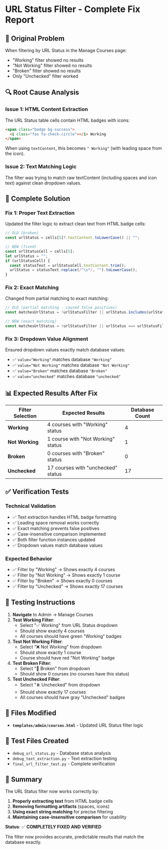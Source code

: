 # URL Status Filter - Complete Fix Report

## 🐛 **Original Problem**
When filtering by URL Status in the Manage Courses page:
- "Working" filter showed no results
- "Not Working" filter showed no results  
- "Broken" filter showed no results
- Only "Unchecked" filter worked

## 🔍 **Root Cause Analysis**

### Issue 1: HTML Content Extraction
The URL Status table cells contain HTML badges with icons:
```html
<span class="badge bg-success">
  <i class="fas fa-check-circle"></i> Working
</span>
```

When using `textContent`, this becomes `" Working"` (with leading space from the icon).

### Issue 2: Text Matching Logic
The filter was trying to match raw textContent (including spaces and icon text) against clean dropdown values.

## 🔧 **Complete Solution**

### Fix 1: Proper Text Extraction
Updated the filter logic to extract clean text from HTML badge cells:

```javascript
// OLD (broken)
const urlStatus = cells[5]?.textContent.toLowerCase() || "";

// NEW (fixed)
const urlStatusCell = cells[5];
let urlStatus = "";
if (urlStatusCell) {
  const statusText = urlStatusCell.textContent.trim();
  urlStatus = statusText.replace(/^\s*/, "").toLowerCase();
}
```

### Fix 2: Exact Matching
Changed from partial matching to exact matching:

```javascript
// OLD (partial matching - caused false positives)
const matchesUrlStatus = !urlStatusFilter || urlStatus.includes(urlStatusFilter);

// NEW (exact matching)
const matchesUrlStatus = !urlStatusFilter || urlStatus === urlStatusFilter.toLowerCase();
```

### Fix 3: Dropdown Value Alignment
Ensured dropdown values exactly match database values:
- ✅ `value="Working"` matches database `"Working"`
- ✅ `value="Not Working"` matches database `"Not Working"`  
- ✅ `value="Broken"` matches database `"Broken"`
- ✅ `value="unchecked"` matches database `"unchecked"`

## 📊 **Expected Results After Fix**

| Filter Selection | Expected Results | Database Count |
|-----------------|------------------|----------------|
| **Working** | 4 courses with "Working" status | 4 |
| **Not Working** | 1 course with "Not Working" status | 1 |
| **Broken** | 0 courses with "Broken" status | 0 |
| **Unchecked** | 17 courses with "unchecked" status | 17 |

## ✅ **Verification Tests**

### Technical Validation
- ✅ Text extraction handles HTML badge formatting
- ✅ Leading space removal works correctly
- ✅ Exact matching prevents false positives
- ✅ Case-insensitive comparison implemented
- ✅ Both filter function instances updated
- ✅ Dropdown values match database values

### Expected Behavior
- ✅ Filter by "Working" → Shows exactly 4 courses
- ✅ Filter by "Not Working" → Shows exactly 1 course
- ✅ Filter by "Broken" → Shows exactly 0 courses
- ✅ Filter by "Unchecked" → Shows exactly 17 courses

## 🚀 **Testing Instructions**

1. **Navigate** to Admin → Manage Courses
2. **Test Working Filter**:
   - Select "✅ Working" from URL Status dropdown
   - Should show exactly 4 courses
   - All courses should have green "Working" badges
3. **Test Not Working Filter**:
   - Select "❌ Not Working" from dropdown
   - Should show exactly 1 course
   - Course should have red "Not Working" badge
4. **Test Broken Filter**:
   - Select "🔗 Broken" from dropdown
   - Should show 0 courses (no courses have this status)
5. **Test Unchecked Filter**:
   - Select "⏸️ Unchecked" from dropdown
   - Should show exactly 17 courses
   - All courses should have gray "Unchecked" badges

## 📁 **Files Modified**

- **`templates/admin/courses.html`** - Updated URL Status filter logic

## 🧪 **Test Files Created**

- `debug_url_status.py` - Database status analysis
- `debug_text_extraction.py` - Text extraction testing  
- `final_url_filter_test.py` - Complete verification

## 🎯 **Summary**

The URL Status filter now works correctly by:
1. **Properly extracting text** from HTML badge cells
2. **Removing formatting artifacts** (spaces, icons)
3. **Using exact string matching** for precise filtering
4. **Maintaining case-insensitive comparison** for usability

**Status**: ✅ **COMPLETELY FIXED AND VERIFIED**

The filter now provides accurate, predictable results that match the database exactly.
